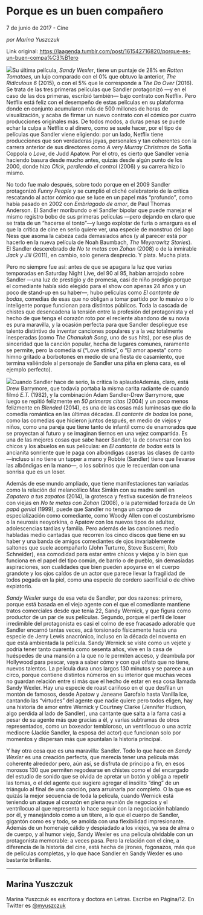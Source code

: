 # Porque es un buen compañero



7 de junio de 2017 - Cine

_por Marina Yuszczuk_

Link original: https://laagenda.tumblr.com/post/161542716820/porque-es-un-buen-compa%C3%B1ero

![](https://64.media.tumblr.com/09bcbbc3cb80370e43b4303976dc475c/tumblr_inline_pk0l4l9Lqm1t6q87u_500.jpg)Su última película, *Sandy Wexler*, tiene un puntaje de 28% en *Rotten Tomatoes*, un lujo comparado con el 0% que obtuvo la anterior, *The Ridiculous 6* (2015), o con el 5% que le corresponde a *The Do Over* (2016). Se trata de las tres primeras películas que Sandler protagonizó —y en el caso de las dos primeras, escribió también— bajo contrato con Netflix. Pero Netflix está feliz con el desempeño de estas películas en su plataforma donde en conjunto acumularon más de 500 millones de horas de visualización, y acaba de firmar un nuevo contrato con el cómico por cuatro producciones originales más. De todos modos, a duras penas se puede echar la culpa a Netflix o al dinero, como se suele hacer, por el tipo de películas que Sandler viene eligiendo: por un lado, Netflix tiene producciones que son verdaderas joyas, personales y tan coherentes con la carrera anterior de sus directores como *A very Murray Christmas* de Sofia Coppola o *Love*, de Judd Apatow. Por el otro, es cierto que Sandler venía haciendo basura desde mucho antes, quizás desde algún punto de los 2000, donde hizo *Click, perdiendo el control* (2006) y su carrera hizo lo mismo.
 

No todo fue malo después, sobre todo porque en el 2009 Sandler protagonizó *Funny People* y se cumplió el cliché celebratorio de la crítica rescatando al actor cómico que se luce en un papel más “profundo”, como había pasado en 2002 con *Embriagado de amor*, de Paul Thomas Anderson. El Sandler moribundo o el Sandler bipolar que puede manejar el mismo registro bobo de sus primeras películas —pero dejando en claro que se trata de un “hacerse el tonto”—y luego explotar de furia o amargura es el que la crítica de cine en serio quiere ver, una especie de monstruo del lago Ness que asoma la cabeza cada demasiados años (y al parecer está por hacerlo en la nueva película de Noah Baumbach, *The Meyerowitz Stories*). El Sandler descerebrado de *No te metas con Zohan* (2008) o de la inmirable *Jack y Jill* (2011), en cambio, solo genera desprecio. Y plata. Mucha plata.
 

Pero no siempre fue así: antes de que se apagara la luz que varias temporadas en Saturday Night Live, del 90 al 95, habían arrojado sobre Sandler —una luz de prestigio y de promesa, casi de niño prodigio porque el comediante había sido elegido para el show con apenas 24 años y un poco de stand-up en su haber—, hubo películas como *El cantante de bodas*, comedias de esas que no obligan a tomar partido por lo masivo o lo inteligente porque funcionan para distintos públicos. Toda la cascada de chistes que desencadena la tensión entre la profesión del protagonista y el hecho de que tenga el corazón roto por el reciente abandono de su novia es pura maravilla, y la ocasión perfecta para que Sandler despliegue ese talento distintivo de inventar canciones populares y a la vez totalmente inesperadas (como *The Chanukah Song*, uno de sus hits), por ese plus de sinceridad que la canción popular, hecha de lugares comunes, raramente se permite, pero la comedia sí (“Love stinks”, o “El amor apesta” como himno gritado a borbotones en medio de una fiesta de casamiento, que termina valiéndole al personaje de Sandler una piña en plena cara, es el ejemplo perfecto).
 

![](https://64.media.tumblr.com/09bcbbc3cb80370e43b4303976dc475c/tumblr_inline_pk0l4l9Lqm1t6q87u_500.jpg)Cuando Sandler hace de serio, la crítica lo aplaudeAdemás, claro, está Drew Barrymore, que todavía portaba la misma carita radiante de cuando filmó *E.T.* (1982), y la combinación Adam Sandler-Drew Barrymore, que luego se repitió felizmente en *50 primeras citas* (2004) y un poco menos felizmente en *Blended* (2014), es una de las cosas más luminosas que dio la comedia romántica en las últimas décadas. *El cantante de bodas* los pone, como las comedias que hicieron juntos después, en medio de viejos y niños, como una pareja que tiene tanto de infantil como de enamorados que se proyectan al futuro y se imaginan tiernos en una vejez compartida. Es una de las mejores cosas que sabe hacer Sandler, la de conversar con los chicos y los abuelos en sus películas: en *El cantante de bodas* está la ancianita sonriente que le paga con albóndigas caseras las clases de canto —incluso si no tiene un tupper a mano y Robbie (Sandler) tiene que llevarse las albóndigas en la mano—, o los sobrinos que le recuerdan con una sonrisa que es un loser.
 

Además de ese mundo ampliado, que tiene manifestaciones tan variadas como la relación del melancólico Max Simkin con su madre senil en *Zapatero a tus zapatos* (2014), la grotesca y festiva sucesión de franeleos con viejas en *No te metas con Zohan* (2008), o la paternidad forzada de *Un papá genial* (1999), puede que Sandler no tenga un campo de especialización como comediante, como Woody Allen con el costumbrismo o la neurosis neoyorkina, o Apatow con los nuevos tipos de adultez, adolescencias tardías y familia. Pero además de las canciones medio habladas medio cantadas que recorren los cinco discos que tiene en su haber y una banda de amigos comediantes de ojos invariablemente saltones que suele acompañarlo (John Turturro, Steve Buscemi, Rob Schneider), esa comodidad para estar entre chicos y viejos y lo bien que funciona en el papel del tipo común, de barrio o de pueblo, sin demasiadas aspiraciones, son cualidades que bien pueden apoyarse en el cuerpo grandote y los ojos caídos de un actor que parece llevar la fragilidad de todos pegada en la piel, como una especie de cordero sacrificial o de chivo expiatorio.
 

*Sandy Wexler* surge de esa veta de Sandler, por dos razones: primero, porque está basada en el viejo agente con el que el comediante mantiene tratos comerciales desde que tenía 22, Sandy Wernick, y que figura como productor de un par de sus películas. Segundo, porque el perfil de loser irredimible del protagonista es casi el colmo de ese fracasado adorable que Sandler encarnó tantas veces, acá torsionado físicamente hacia una especie de Jerry Lewis anacrónico, incluso en la década del noventa en que está ambientada la película. Sandy Wernick se viste como un vejete y podría tener tanto cuarenta como sesenta años, vive en la casa de huéspedes de una mansión a la que no le permiten acceso, y deambula por Hollywood para pescar, vaya a saber cómo y con qué olfato que no tiene, nuevos talentos. La película dura unos largos 130 minutos y se parece a un circo, porque contiene distintos números en su interior que muchas veces no guardan relación entre sí más que el hecho de estar en esa cosa llamada Sandy Wexler. Hay una especie de roast cariñoso en el que desfilan un montón de famosos, desde Apatow y Janeane Garofalo hasta Vanilla Ice, cantando las “virtudes” del agente que nadie quiere pero todos eligen, hay una historia de amor entre Wernick y Courtney Clarke (Jennifer Hudson, algo perdida al lado de Sandler), una cantante que salta a la fama casi a pesar de su agente más que gracias a él, y varias subtramas de otros representados, como un boxeador tembloroso, un ventrílocuo o una actriz mediocre (Jackie Sandler, la esposa del actor) que funcionan solo por momentos y dispersan más que apuntalan la historia principal.
 

Y hay otra cosa que es una maravilla: Sandler. Todo lo que hace en *Sandy Wexler* es una creación perfecta, que merecía tener una película más coherente alrededor pero, aún así, se disfruta de principo a fin, en esos morosos 130 que permiten regodearse en chistes como el del encargado del estudio de sonido que se olvida de apretar un botón y obliga a repetir las tomas, o el del agente que sugiere agregar el insólito “ding” de un triángulo al final de una canción, para arruinarla por completo. O la que es quizás la mejor secuencia de toda la película, cuando Wernick está teniendo un ataque al corazón en plena reunión de negocios y el ventrílocuo al que representa lo hace seguir con la negociación hablando por él, y manejándolo como a un títere, a lo que el cuerpo de Sandler, gigantón como es y todo, se amolda con una flexibilidad impresionante. Además de un homenaje cálido y despiadado a los viejos, ya sea de alma o de cuerpo, y al humor viejo, Sandy Wexler es una película olvidable con un protagonista memorable: a veces pasa. Pero la relación con el cine, a diferencia de la historia del cine, está hecha de jirones, fogonazos, más que de películas completas, y lo que hace Sandler en Sandy Wexler es uno bastante brillante.
 



---

Marina Yuszczuk
---------------

 Marina Yuszczuk es escritora y doctora en Letras. Escribe en Página/12. En Twitter es [@myuszczuk](https://twitter.com/myuszczuk) 

